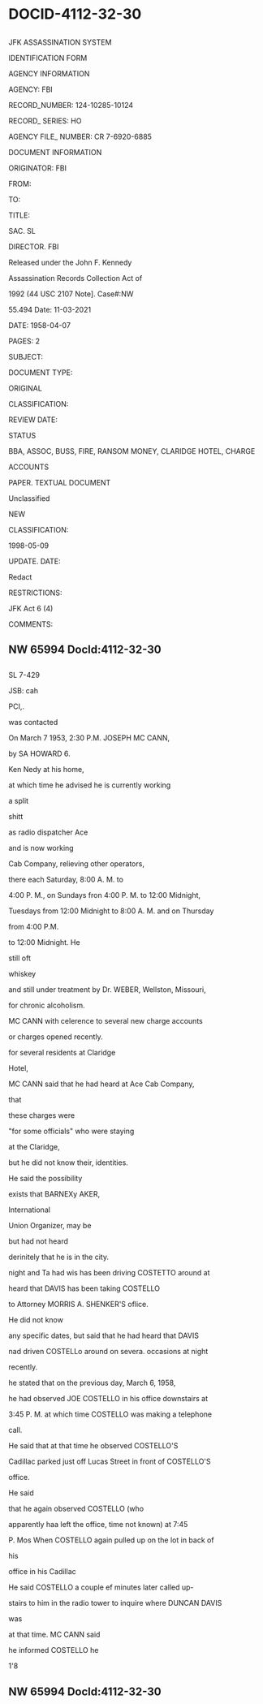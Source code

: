 # DOCID-4112-32-30

##
JFK ASSASSINATION SYSTEM

IDENTIFICATION FORM

AGENCY INFORMATION

AGENCY: FBI

RECORD_NUMBER: 124-10285-10124

RECORD_ SERIES: HO

AGENCY FILE_ NUMBER: CR 7-6920-6885

DOCUMENT INFORMATION

ORIGINATOR: FBI

FROM:

TO:

TITLE:

SAC. SL

DIRECTOR. FBI

Released under the John F. Kennedy

Assassination Records Collection Act of

1992 (44 USC 2107 Note]. Case#:NW

55.494 Date: 11-03-2021

DATE: 1958-04-07

PAGES: 2

SUBJECT:

DOCUMENT TYPE:

ORIGINAL

CLASSIFICATION:

REVIEW DATE:

STATUS

BBA, ASSOC, BUSS, FIRE, RANSOM MONEY, CLARIDGE HOTEL, CHARGE

ACCOUNTS

PAPER. TEXTUAL DOCUMENT

Unclassified

NEW

CLASSIFICATION:

1998-05-09

UPDATE. DATE:

Redact

RESTRICTIONS:

JFK Act 6 (4)

COMMENTS:

NW 65994 Docld:4112-32-30
---

##
SL 7-429

JSB: cah

PCI,.

was contacted

On March 7 1953, 2:30 P.M. JOSEPH MC CANN,

by SA HOWARD 6.

Ken Nedy at his home,

at which time he advised he is currently working

a split

shitt

as radio dispatcher Ace

and is now working

Cab Company, relieving other operators,

there each Saturday, 8:00 A. M. to

4:00 P. M., on Sundays fron 4:00 P. M. to 12:00 Midnight,

Tuesdays from 12:00 Midnight to 8:00 A. M. and on Thursday

from 4:00 P.M.

to 12:00 Midnight. He

still oft

whiskey

and still under treatment by Dr. WEBER, Wellston, Missouri,

for chronic alcoholism.

MC CANN with celerence to several new charge accounts

or charges opened recently.

for several residents at Claridge

Hotel,

MC CANN said that he had heard at Ace Cab Company,

that

these charges were

"for some officials" who were staying

at the Claridge,

but he did not know their, identities.

He said the possibility

exists that BARNEXy AKER,

International

Union Organizer, may be

but had not heard

derinitely that he is in the city.

night and Ta had wis has been driving COSTETTO around at

heard that DAVIS has been taking COSTELLO

to Attorney MORRIS A. SHENKER'S oflice.

He did not know

any specific dates, but said that he had heard that DAVIS

nad driven COSTELLo around on severa. occasions at night

recently.

he stated that on the previous day, March 6, 1958,

he had observed JOE COSTELLO in his office downstairs at

3:45 P. M. at which time COSTELLO was making a telephone

call.

He said that at that time he observed COSTELLO'S

Cadillac parked just off Lucas Street in front of COSTELLO'S

office.

He said

that he again observed COSTELLO (who

apparently haa left the office, time not known) at 7:45

P. Mos When COSTELLO again pulled up on the lot in back of

his

office in his Cadillac

He said COSTELLO a couple ef minutes later called up-

stairs to him in the radio tower to inquire where DUNCAN DAVIS

was

at that time. MC CANN said

he informed COSTELLO he

1'8

NW 65994 Docld:4112-32-30
---


